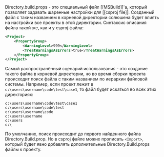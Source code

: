 Directory.build.props - это специальный файл [[MSBuild]]'а, который позволяет задавать шаренные настройки для [[csproj file]]. Созданный файл с таким названием в корневой директории солюшена будет влиять на настройки все проекты в этой директории. Синтаксис описания файла такой же, как и у csproj файла:
```xml
<Project>
	<PropertyGroup>
		<WarningLevel>999</WarningLevel>
		<TreatWarningsAsErrors>true</TreatWarningsAsErrors>
	</PropertyGroup>
</Project>
```

Самый распространённый сценарий использования - это создание такого файла в корневой директории, но во время сборки проекта происходит поиск файла с таким названием по иерархии файловой системы. Например, если проект лежит в `c:\users\username\code\test\case1`, то файл будет искаться во всех этих директориях:
```
c:\users\username\code\test\case1
c:\users\username\code\test
c:\users\username\code
c:\users\username
c:\users
c:\
```

По умолчанию, поиск происходит до первого найденного файла Directory.Build.prop. Но в csproj файле можно прописать `<Import>`, который будет явно добавлять дополнительные Directory.Build.props файлы к проекту.